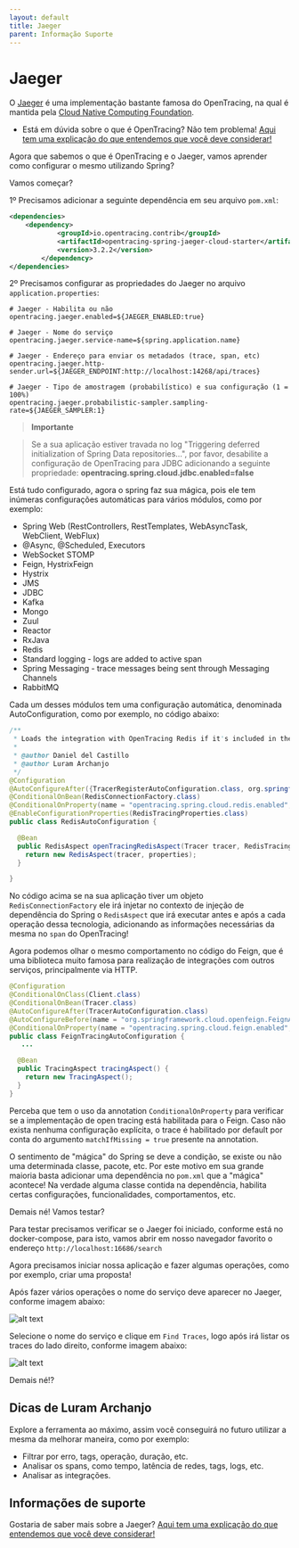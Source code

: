 ```yaml
---
layout: default
title: Jaeger 
parent: Informação Suporte
---
```

# Jaeger

O [Jaeger](https://www.jaegertracing.io/) é uma implementação bastante famosa do OpenTracing, na qual é mantida pela [Cloud Native Computing Foundation](https://www.cncf.io/).

   * Está em dúvida sobre o que é OpenTracing? Não tem problema! [Aqui tem uma explicação do que entendemos que você deve considerar!](../informacao_procedural/open-tracing.md)
   
Agora que sabemos o que é OpenTracing e o Jaeger, vamos aprender como configurar o mesmo utilizando Spring?

Vamos começar?

1º Precisamos adicionar a seguinte dependência em seu arquivo `pom.xml`:

```xml
<dependencies>
    <dependency>
			<groupId>io.opentracing.contrib</groupId>
			<artifactId>opentracing-spring-jaeger-cloud-starter</artifactId>
			<version>3.2.2</version>
		</dependency>
</dependencies>
```

2º Precisamos configurar as propriedades do Jaeger no arquivo `application.properties`:

```properties
# Jaeger - Habilita ou não
opentracing.jaeger.enabled=${JAEGER_ENABLED:true}

# Jaeger - Nome do serviço
opentracing.jaeger.service-name=${spring.application.name}

# Jaeger - Endereço para enviar os metadados (trace, span, etc)
opentracing.jaeger.http-sender.url=${JAEGER_ENDPOINT:http://localhost:14268/api/traces}

# Jaeger - Tipo de amostragem (probabilístico) e sua configuração (1 = 100%)
opentracing.jaeger.probabilistic-sampler.sampling-rate=${JAEGER_SAMPLER:1}
```

>**Importante**

>Se a sua aplicação estiver travada no log "Triggering deferred initialization of Spring Data repositories…", por favor, desabilite a configuração de OpenTracing para JDBC adicionando a seguinte propriedade: **opentracing.spring.cloud.jdbc.enabled=false**

Está tudo configurado, agora o spring faz sua mágica, pois ele tem inúmeras configurações automáticas para vários módulos, 
como por exemplo:

- Spring Web (RestControllers, RestTemplates, WebAsyncTask, WebClient, WebFlux)
- @Async, @Scheduled, Executors
- WebSocket STOMP
- Feign, HystrixFeign
- Hystrix
- JMS
- JDBC
- Kafka
- Mongo
- Zuul
- Reactor
- RxJava
- Redis
- Standard logging - logs are added to active span
- Spring Messaging - trace messages being sent through Messaging Channels
- RabbitMQ

Cada um desses módulos tem uma configuração automática, denominada AutoConfiguration, como por exemplo, no código abaixo:

```java
/**
 * Loads the integration with OpenTracing Redis if it's included in the classpath.
 *
 * @author Daniel del Castillo
 * @author Luram Archanjo
 */
@Configuration
@AutoConfigureAfter({TracerRegisterAutoConfiguration.class, org.springframework.boot.autoconfigure.data.redis.RedisAutoConfiguration.class})
@ConditionalOnBean(RedisConnectionFactory.class)
@ConditionalOnProperty(name = "opentracing.spring.cloud.redis.enabled", havingValue = "true", matchIfMissing = true)
@EnableConfigurationProperties(RedisTracingProperties.class)
public class RedisAutoConfiguration {

  @Bean
  public RedisAspect openTracingRedisAspect(Tracer tracer, RedisTracingProperties properties) {
    return new RedisAspect(tracer, properties);
  }

}
```

No código acima se na sua aplicação tiver um objeto `RedisConnectionFactory` ele irá injetar no contexto de injeção de 
dependência do Spring o `RedisAspect` que irá executar antes e após a cada operação dessa tecnologia, adicionando as 
informações necessárias da mesma no `span` do OpenTracing!

Agora podemos olhar o mesmo comportamento no código do Feign, que é uma biblioteca muito famosa
para realização de integrações com outros serviços, principalmente via HTTP. 

```java
@Configuration
@ConditionalOnClass(Client.class)
@ConditionalOnBean(Tracer.class)
@AutoConfigureAfter(TracerAutoConfiguration.class)
@AutoConfigureBefore(name = "org.springframework.cloud.openfeign.FeignAutoConfiguration")
@ConditionalOnProperty(name = "opentracing.spring.cloud.feign.enabled", havingValue = "true", matchIfMissing = true)
public class FeignTracingAutoConfiguration {
   ...

  @Bean
  public TracingAspect tracingAspect() {
    return new TracingAspect();
  }
}
```

Perceba que tem o uso da annotation ```ConditionalOnProperty``` para verificar se a implementação de open tracing está habilitada para o Feign. Caso não exista nenhuma configuração explícita, o trace é habilitado por default por conta do argumento ```matchIfMissing = true``` presente na annotation.

O sentimento de "mágica" do Spring se deve a condição, se existe ou não uma determinada classe, pacote, etc. Por este 
motivo em sua grande maioria basta adicionar uma dependência no `pom.xml` que a "mágica" acontece! Na verdade alguma 
classe contida na dependência, habilita certas configurações, funcionalidades, comportamentos, etc.

Demais né! Vamos testar?

Para testar precisamos verificar se o Jaeger foi iniciado, conforme está no docker-compose, para isto, vamos abrir em 
nosso navegador favorito o endereço `http://localhost:16686/search`

Agora precisamos iniciar nossa aplicação e fazer algumas operações, como por exemplo, criar uma proposta!

Após fazer vários operações o nome do serviço deve aparecer no Jaeger, conforme imagem abaixo:

![alt text](../images/open-tracing-004.png "OpenTracing")

Selecione o nome do serviço e clique em `Find Traces`, logo após irá listar os traces do lado direito, conforme imagem 
abaixo:

![alt text](../images/open-tracing-005.png "OpenTracing")

Demais né!?

## Dicas de Luram Archanjo

Explore a ferramenta ao máximo, assim você conseguirá no futuro utilizar a mesma da melhorar maneira, como por exemplo:

- Filtrar por erro, tags, operação, duração, etc.
- Analisar os spans, como tempo, latência de redes, tags, logs, etc.
- Analisar as integrações.

## Informações de suporte

Gostaria de saber mais sobre a Jaeger? [Aqui tem uma explicação do que entendemos que você deve considerar!](https://www.jaegertracing.io/docs/1.18/#about)
